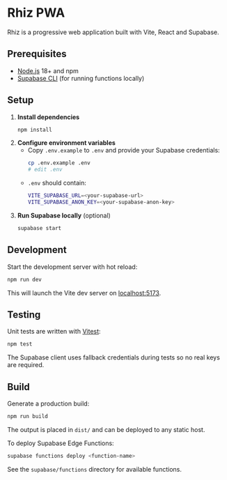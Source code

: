 # Rhiz PWA

Rhiz is a progressive web application built with Vite, React and Supabase.

## Prerequisites

- [Node.js](https://nodejs.org/) 18+ and npm
- [Supabase CLI](https://supabase.com/docs/guides/cli) (for running functions locally)

## Setup

1. **Install dependencies**
   ```bash
   npm install
   ```
2. **Configure environment variables**
   - Copy `.env.example` to `.env` and provide your Supabase credentials:
     ```bash
     cp .env.example .env
     # edit .env
     ```
   - `.env` should contain:
     ```bash
     VITE_SUPABASE_URL=<your-supabase-url>
     VITE_SUPABASE_ANON_KEY=<your-supabase-anon-key>
     ```
3. **Run Supabase locally** (optional)
   ```bash
   supabase start
   ```

## Development

Start the development server with hot reload:
```bash
npm run dev
```
This will launch the Vite dev server on [localhost:5173](http://localhost:5173).

## Testing

Unit tests are written with [Vitest](https://vitest.dev/):
```bash
npm test
```
The Supabase client uses fallback credentials during tests so no real keys are required.

## Build

Generate a production build:
```bash
npm run build
```
The output is placed in `dist/` and can be deployed to any static host.

To deploy Supabase Edge Functions:
```bash
supabase functions deploy <function-name>
```
See the `supabase/functions` directory for available functions.

